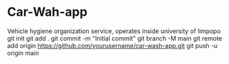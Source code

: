 # Car-Wah-app
Vehicle hygiene organization service, operates inside university of limpopo
git init
git add .
git commit -m "Initial commit"
git branch -M main
git remote add origin https://github.com/yourusername/car-wash-app.git
git push -u origin main
